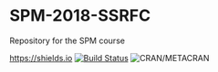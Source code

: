 # SPM-2018-SSRFC
Repository for the SPM course

https://shields.io
[![Build Status](http://pros.unicam.it:8080/jenkins/buildStatus/icon?job=PROSLab_SPM-2018-SSRFC)](http://pros.unicam.it:8080/jenkins/me/my-views/view/all/job/PROSLab_SPM-2018-SSRFC/) 
![CRAN/METACRAN](https://img.shields.io/cran/l/devtools.svg)
